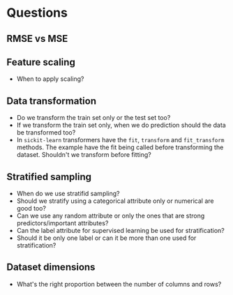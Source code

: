 # Questions

## RMSE vs MSE

## Feature scaling
- When to apply scaling?

## Data transformation
- Do we transform the train set only or the test set too?
- If we transform the train set only, when we do prediction should the data be transformed too?
- In `sickit-learn` transformers have the `fit`, `transform` and `fit_transform` methods. The example have the fit being called before transforming the dataset. Shouldn't we transform before fitting?

## Stratified sampling

- When do we use stratifid sampling?
- Should we stratify using a categorical attribute only or numerical are good too?
- Can we use any random attribute or only the ones that are strong predictors/important attributes?
- Can the label attribute for supervised learning be used for stratification?
- Should it be only one label or can it be more than one used for stratification?

## Dataset dimensions
- What's the right proportion between the number of columns and rows?
